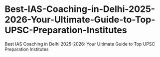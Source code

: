 # Best-IAS-Coaching-in-Delhi-2025-2026-Your-Ultimate-Guide-to-Top-UPSC-Preparation-Institutes
Best IAS Coaching in Delhi 2025-2026: Your Ultimate Guide to Top UPSC Preparation Institutes

